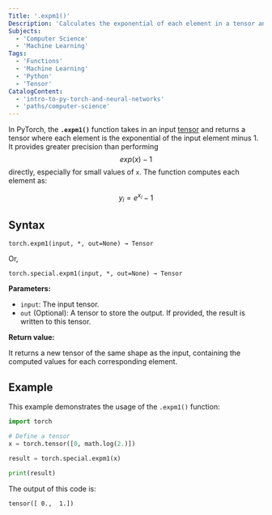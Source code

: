 ```yaml
---
Title: '.expm1()'
Description: 'Calculates the exponential of each element in a tensor and then subtracts 1.'
Subjects:
  - 'Computer Science'
  - 'Machine Learning'
Tags:
  - 'Functions'
  - 'Machine Learning'
  - 'Python'
  - 'Tensor'
CatalogContent:
  - 'intro-to-py-torch-and-neural-networks'
  - 'paths/computer-science'
---
```


In PyTorch, the **`.expm1()`** function takes in an input [tensor](https://www.codecademy.com/resources/docs/pytorch/tensors) and returns a tensor where each element is the exponential of the input element minus 1. It provides greater precision than performing $$exp(x) - 1$$ directly, especially for small values of `x`. The function computes each element as:

$$y_i= e^{x_i}-1$$

## Syntax

```pseudo
torch.expm1(input, *, out=None) → Tensor
```

Or,

```pseudo
torch.special.expm1(input, *, out=None) → Tensor
```

**Parameters:**

- `input`: The input tensor.
- `out` (Optional): A tensor to store the output. If provided, the result is written to this tensor.

**Return value:**

It returns a new tensor of the same shape as the input, containing the computed values for each corresponding element.

## Example

This example demonstrates the usage of the `.expm1()` function:

```py
import torch

# Define a tensor
x = torch.tensor([0, math.log(2.)])

result = torch.special.expm1(x)

print(result)
```

The output of this code is:

```shell
tensor([ 0.,  1.])
```
